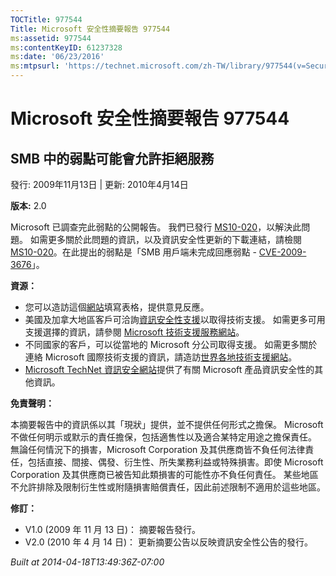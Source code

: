 ```yaml
---
TOCTitle: 977544
Title: Microsoft 安全性摘要報告 977544
ms:assetid: 977544
ms:contentKeyID: 61237328
ms:date: '06/23/2016'
ms:mtpsurl: 'https://technet.microsoft.com/zh-TW/library/977544(v=Security.10)'
---
```



Microsoft 安全性摘要報告 977544
===============================

SMB 中的弱點可能會允許拒絕服務
------------------------------

發行: 2009年11月13日 | 更新: 2010年4月14日

**版本:** 2.0

Microsoft 已調查完此弱點的公開報告。 我們已發行 [MS10-020](https://technet.microsoft.com/security/bulletin/ms10-020)，以解決此問題。 如需更多關於此問題的資訊，以及資訊安全性更新的下載連結，請檢閱 [MS10-020](https://technet.microsoft.com/security/bulletin/ms10-020)。在此提出的弱點是「SMB 用戶端未完成回應弱點 - [CVE-2009-3676](https://www.cve.mitre.org/cgi-bin/cvename.cgi?name=cve-2009-3676)」。

**資源：** 

-   您可以造訪這個[網站](https://support.microsoft.com/common/survey.aspx?scid=sw;en;1257&amp;showpage=1&amp;ws=technet&amp;sd=tech)填寫表格，提供意見反應。
-   美國及加拿大地區客戶可洽詢[資訊安全性支援](https://go.microsoft.com/fwlink/?linkid=21131)以取得技術支援。 如需更多可用支援選擇的資訊，請參閱 [Microsoft 技術支援服務網站](https://support.microsoft.com/?ln=zh-tw)。
-   不同國家的客戶，可以從當地的 Microsoft 分公司取得支援。 如需更多關於連絡 Microsoft 國際技術支援的資訊，請造訪[世界各地技術支援網站](https://go.microsoft.com/fwlink/?linkid=21155)。
-   [Microsoft TechNet 資訊安全網站](https://technet.microsoft.com/zh-tw/security/default.aspx)提供了有關 Microsoft 產品資訊安全性的其他資訊。

**免責聲明：** 

本摘要報告中的資訊係以其「現狀」提供，並不提供任何形式之擔保。 Microsoft 不做任何明示或默示的責任擔保，包括適售性以及適合某特定用途之擔保責任。 無論任何情況下的損害，Microsoft Corporation 及其供應商皆不負任何法律責任，包括直接、間接、偶發、衍生性、所失業務利益或特殊損害。即使 Microsoft Corporation 及其供應商已被告知此類損害的可能性亦不負任何責任。 某些地區不允許排除及限制衍生性或附隨損害賠償責任，因此前述限制不適用於這些地區。

**修訂：** 

-   V1.0 (2009 年 11 月 13 日)： 摘要報告發行。
-   V2.0 (2010 年 4 月 14 日)： 更新摘要公告以反映資訊安全性公告的發行。

*Built at 2014-04-18T13:49:36Z-07:00*
